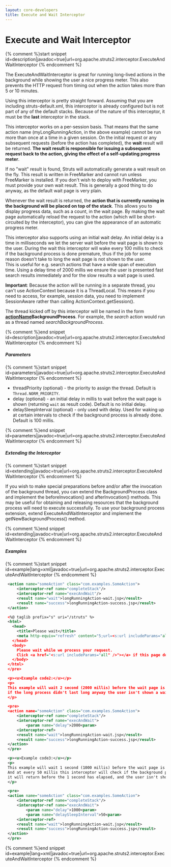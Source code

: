```yaml
---
layout: core-developers
title: Execute and Wait Interceptor
---
```


# Execute and Wait Interceptor



{% comment %}start snippet id=description|javadoc=true|url=org.apache.struts2.interceptor.ExecuteAndWaitInterceptor {% endcomment %}
<p> <p>
 The ExecuteAndWaitInterceptor is great for running long-lived actions in the background while showing the user a nice
 progress meter. This also prevents the HTTP request from timing out when the action takes more than 5 or 10 minutes.
 </p>

 <p> Using this interceptor is pretty straight forward. Assuming that you are including struts-default.xml, this
 interceptor is already configured but is not part of any of the default stacks. Because of the nature of this
 interceptor, it must be the <b>last</b> interceptor in the stack.
 </p>

 <p> This interceptor works on a per-session basis. That means that the same action name (myLongRunningAction, in the
 above example) cannot be run more than once at a time in a given session. On the initial request or any subsequent
 requests (before the action has completed), the <b>wait</b> result will be returned. <b>The wait result is
 responsible for issuing a subsequent request back to the action, giving the effect of a self-updating progress
 meter</b>.
 </p>

 <p> If no "wait" result is found, Struts will automatically generate a wait result on the fly. This result is
 written in FreeMarker and cannot run unless FreeMarker is installed. If you don't wish to deploy with FreeMarker, you
 must provide your own wait result. This is generally a good thing to do anyway, as the default wait page is very
 plain.
 </p>

 <p>Whenever the wait result is returned, the <b>action that is currently running in the background will be placed on
 top of the stack</b>. This allows you to display progress data, such as a count, in the wait page. By making the wait
 page automatically reload the request to the action (which will be short-circuited by the interceptor), you can give
 the appearance of an automatic progress meter.
 </p>

 <p>This interceptor also supports using an initial wait delay. An initial delay is a time in milliseconds we let the
 server wait before the wait page is shown to the user. During the wait this interceptor will wake every 100 millis
 to check if the background process is done premature, thus if the job for some reason doesn't take to long the wait
 page is not shown to the user.
 <br> This is useful for e.g. search actions that have a wide span of execution time. Using a delay time of 2000
 millis we ensure the user is presented fast search results immediately and for the slow results a wait page is used.
 </p>

 <p><b>Important</b>: Because the action will be running in a separate thread, you can't use ActionContext because it
 is a ThreadLocal. This means if you need to access, for example, session data, you need to implement SessionAware
 rather than calling ActionContext.getSession().
 </p>

 <p>The thread kicked off by this interceptor will be named in the form <b><u>actionName</u>BackgroundProcess</b>.
 For example, the <i>search</i> action would run as a thread named <i>searchBackgroundProcess</i>.
 </p>
</p>
{% comment %}end snippet id=description|javadoc=true|url=org.apache.struts2.interceptor.ExecuteAndWaitInterceptor {% endcomment %}

##### Parameters



{% comment %}start snippet id=parameters|javadoc=true|url=org.apache.struts2.interceptor.ExecuteAndWaitInterceptor {% endcomment %}
<p>
 <ul>

 <li>threadPriority (optional) - the priority to assign the thread. Default is <code>Thread.NORM_PRIORITY</code>.</li>
 <li>delay (optional) - an initial delay in millis to wait before the wait page is shown (returning <code>wait</code> as result code). Default is no initial delay.</li>
 <li>delaySleepInterval (optional) - only used with delay. Used for waking up at certain intervals to check if the background process is already done. Default is 100 millis.</li>

 </ul>

</p>
{% comment %}end snippet id=parameters|javadoc=true|url=org.apache.struts2.interceptor.ExecuteAndWaitInterceptor {% endcomment %}

##### Extending the Interceptor



{% comment %}start snippet id=extending|javadoc=true|url=org.apache.struts2.interceptor.ExecuteAndWaitInterceptor {% endcomment %}
<p> <p>
 If you wish to make special preparations before and/or after the invocation of the background thread, you can extend
 the BackgroundProcess class and implement the beforeInvocation() and afterInvocation() methods. This may be useful
 for obtaining and releasing resources that the background process will need to execute successfully. To use your
 background process extension, extend ExecuteAndWaitInterceptor and implement the getNewBackgroundProcess() method.
 </p>
</p>
{% comment %}end snippet id=extending|javadoc=true|url=org.apache.struts2.interceptor.ExecuteAndWaitInterceptor {% endcomment %}

##### Examples



{% comment %}start snippet id=example|lang=xml|javadoc=true|url=org.apache.struts2.interceptor.ExecuteAndWaitInterceptor {% endcomment %}

```xml
 <action name="someAction" class="com.examples.SomeAction">
     <interceptor-ref name="completeStack"/>
     <interceptor-ref name="execAndWait"/>
     <result name="wait">longRunningAction-wait.jsp</result>
     <result name="success">longRunningAction-success.jsp</result>
 </action>

 <%@ taglib prefix="s" uri="/struts" %>
 <html>
   <head>
     <title>Please wait</title>
     <meta http-equiv="refresh" content="5;url=<s:url includeParams="all" />"/>
   </head>
   <body>
     Please wait while we process your request.
     Click <a href="<s:url includeParams="all" />"></a> if this page does not reload automatically.
   </body>
 </html>
 </pre>

 <p><u>Example code2:</u></p>
 <p>
 This example will wait 2 second (2000 millis) before the wait page is shown to the user. Therefore
 if the long process didn't last long anyway the user isn't shown a wait page.
 </p>

 <pre>
 <action name="someAction" class="com.examples.SomeAction">
     <interceptor-ref name="completeStack"/>
     <interceptor-ref name="execAndWait">
         <param name="delay">2000<param>
     <interceptor-ref>
     <result name="wait">longRunningAction-wait.jsp</result>
     <result name="success">longRunningAction-success.jsp</result>
 </action>
 </pre>

 <p><u>Example code3:</u></p>
 <p>
 This example will wait 1 second (1000 millis) before the wait page is shown to the user.
 And at every 50 millis this interceptor will check if the background process is done, if so
 it will return before the 1 second has elapsed, and the user isn't shown a wait page.
 </p>

 <pre>
 <action name="someAction" class="com.examples.SomeAction">
     <interceptor-ref name="completeStack"/>
     <interceptor-ref name="execAndWait">
         <param name="delay">1000<param>
         <param name="delaySleepInterval">50<param>
     <interceptor-ref>
     <result name="wait">longRunningAction-wait.jsp</result>
     <result name="success">longRunningAction-success.jsp</result>
 </action>
 </pre>


```

{% comment %}end snippet id=example|lang=xml|javadoc=true|url=org.apache.struts2.interceptor.ExecuteAndWaitInterceptor {% endcomment %}
